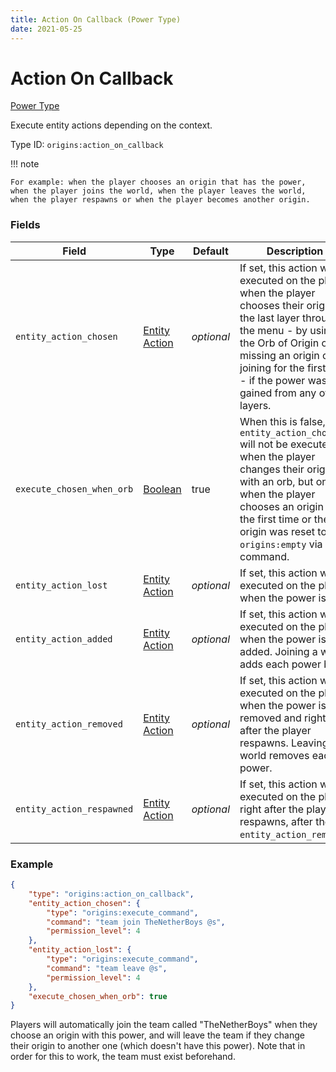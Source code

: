 ```yaml
---
title: Action On Callback (Power Type)
date: 2021-05-25
---
```


# Action On Callback

[Power Type](../power_types.md)

Execute entity actions depending on the context.

Type ID: `origins:action_on_callback`

!!! note

    For example: when the player chooses an origin that has the power, when the player joins the world, when the player leaves the world, when the player respawns or when the player becomes another origin.

### Fields

Field  | Type | Default | Description
-------|------|---------|-------------
`entity_action_chosen` | [Entity Action](../entity_actions.md) | _optional_ | If set, this action will be executed on the player when the player chooses their origin on the last layer through the menu - by using the Orb of Origin or missing an origin or joining for the first time - if the power was gained from any of the layers.
`execute_chosen_when_orb` | [Boolean](../data_types/boolean.md) | true | When this is false, the `entity_action_chosen` will not be executed when the player changes their origin with an orb, but only when the player chooses an origin for the first time or their origin was reset to `origins:empty` via a command.
`entity_action_lost` | [Entity Action](../entity_actions.md) | _optional_ | If set, this action will be executed on the player when the power is lost.
`entity_action_added` | [Entity Action](../entity_actions.md) | _optional_ | If set, this action will be executed on the player when the power is added. Joining a world adds each power back.
`entity_action_removed` | [Entity Action](../entity_actions.md) | _optional_ | If set, this action will be executed on the player when the power is removed and right after the player respawns. Leaving a world removes each power.
`entity_action_respawned` | [Entity Action](../entity_actions.md) | _optional_ | If set, this action will be executed on the player right after the player respawns, after the `entity_action_removed`.

### Example

```json
{
  	"type": "origins:action_on_callback",
  	"entity_action_chosen": {
    	"type": "origins:execute_command",
    	"command": "team join TheNetherBoys @s",
    	"permission_level": 4
  	},
  	"entity_action_lost": {
    	"type": "origins:execute_command",
    	"command": "team leave @s",
    	"permission_level": 4
  	},
  	"execute_chosen_when_orb": true
}
```
Players will automatically join the team called "TheNetherBoys" when they choose an origin with this power, and will leave the team if they change their origin to another one (which doesn't have this power). Note that in order for this to work, the team must exist beforehand.
